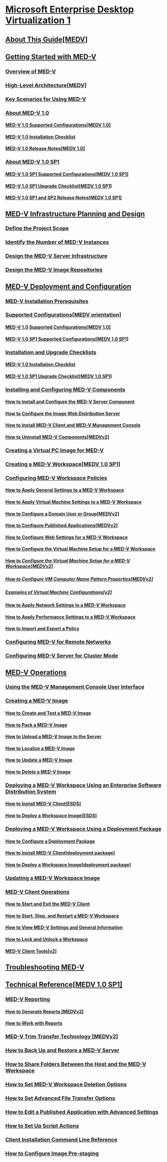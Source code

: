 # [Microsoft Enterprise Desktop Virtualization 1](microsoft-enterprise-desktop-virtualization-planning-deployment-and-operations-guide-medvv2.md)
## [About This Guide[MEDV]](about-this-guidemedv.md)
## [Getting Started with MED-V](getting-started-with-med-v.md)
### [Overview of MED-V](overview-of-med-v.md)
### [High-Level Architecture[MEDV]](high-level-architecturemedv.md)
### [Key Scenarios for Using MED-V](key-scenarios-for-using-med-v.md)
### [About MED-V 1.0](about-med-v-10.md)
#### [MED-V 1.0 Supported Configurations[MEDV 1.0]](med-v-10-supported-configurationsmedv-10.md)
#### [MED-V 1.0 Installation Checklist](med-v-10-installation-checklist.md)
#### [MED-V 1.0 Release Notes[MEDV 1.0]](med-v-10-release-notesmedv-10.md)
### [About MED-V 1.0 SP1](about-med-v-10-sp1.md)
#### [MED-V 1.0 SP1 Supported Configurations[MEDV 1.0 SP1]](med-v-10-sp1-supported-configurationsmedv-10-sp1.md)
#### [MED-V 1.0 SP1 Upgrade Checklist[MEDV 1.0 SP1]](med-v-10-sp1-upgrade-checklistmedv-10-sp1.md)
#### [MED-V 1.0 SP1 and SP2 Release Notes[MEDV 1.0 SP1]](med-v-10-sp1-and-sp2-release-notesmedv-10-sp1.md)
## [MED-V Infrastructure Planning and Design](med-v-infrastructure-planning-and-design.md)
### [Define the Project Scope](define-the-project-scope.md)
### [Identify the Number of MED-V Instances](identify-the-number-of-med-v-instances.md)
### [Design the MED-V Server Infrastructure](design-the-med-v-server-infrastructure.md)
### [Design the MED-V Image Repositories](design-the-med-v-image-repositories.md)
## [MED-V Deployment and Configuration](med-v-deployment-and-configuration.md)
### [MED-V Installation Prerequisites](med-v-installation-prerequisites.md)
### [Supported Configurations[MEDV orientation]](supported-configurationsmedv-orientation.md)
#### [MED-V 1.0 Supported Configurations[MEDV 1.0]](med-v-10-supported-configurationsmedv-10.md)
#### [MED-V 1.0 SP1 Supported Configurations[MEDV 1.0 SP1]](med-v-10-sp1-supported-configurationsmedv-10-sp1.md)
### [Installation and Upgrade Checklists](installation-and-upgrade-checklists.md)
#### [MED-V 1.0 Installation Checklist](med-v-10-installation-checklist.md)
#### [MED-V 1.0 SP1 Upgrade Checklist[MEDV 1.0 SP1]](med-v-10-sp1-upgrade-checklistmedv-10-sp1.md)
### [Installing and Configuring MED-V Components](installing-and-configuring-med-v-components.md)
#### [How to Install and Configure the MED-V Server Component](how-to-install-and-configure-the-med-v-server-component.md)
#### [How to Configure the Image Web Distribution Server](how-to-configure-the-image-web-distribution-server.md)
#### [How to Install MED-V Client and MED-V Management Console](how-to-install-med-v-client-and-med-v-management-console.md)
#### [How to Uninstall MED-V Components[MEDVv2]](how-to-uninstall-med-v-componentsmedvv2.md)
### [Creating a Virtual PC Image for MED-V](creating-a-virtual-pc-image-for-med-v.md)
### [Creating a MED-V Workspace[MEDV 1.0 SP1]](creating-a-med-v-workspacemedv-10-sp1.md)
### [Configuring MED-V Workspace Policies](configuring-med-v-workspace-policies.md)
#### [How to Apply General Settings to a MED-V Workspace](how-to-apply-general-settings-to-a-med-v-workspace.md)
#### [How to Apply Virtual Machine Settings to a MED-V Workspace](how-to-apply-virtual-machine-settings-to-a-med-v-workspace.md)
#### [How to Configure a Domain User or Group[MEDVv2]](how-to-configure-a-domain-user-or-groupmedvv2.md)
#### [How to Configure Published Applications[MEDVv2]](how-to-configure-published-applicationsmedvv2.md)
#### [How to Configure Web Settings for a MED-V Workspace](how-to-configure-web-settings-for-a-med-v-workspace.md)
#### [How to Configure the Virtual Machine Setup for a MED-V Workspace](how-to-configure-the-virtual-machine-setup-for-a-med-v-workspace.md)
##### [How to Configure the Virtual Machine Setup for a MED-V Workspace[MEDVv2]](how-to-configure-the-virtual-machine-setup-for-a-med-v-workspacemedvv2.md)
##### [How to Configure VM Computer Name Pattern Properties[MEDVv2]](how-to-configure-vm-computer-name-pattern-propertiesmedvv2.md)
##### [Examples of Virtual Machine Configurations[v2]](examples-of-virtual-machine-configurationsv2.md)
#### [How to Apply Network Settings to a MED-V Workspace](how-to-apply-network-settings-to-a-med-v-workspace.md)
#### [How to Apply Performance Settings to a MED-V Workspace](how-to-apply-performance-settings-to-a-med-v-workspace.md)
#### [How to Import and Export a Policy](how-to-import-and-export-a-policy.md)
### [Configuring MED-V for Remote Networks](configuring-med-v-for-remote-networks.md)
### [Configuring MED-V Server for Cluster Mode](configuring-med-v-server-for-cluster-mode.md)
## [MED-V Operations](med-v-operations.md)
### [Using the MED-V Management Console User Interface](using-the-med-v-management-console-user-interface.md)
### [Creating a MED-V Image](creating-a-med-v-image.md)
#### [How to Create and Test a MED-V Image](how-to-create-and-test-a-med-v-image.md)
#### [How to Pack a MED-V Image](how-to-pack-a-med-v-image.md)
#### [How to Upload a MED-V Image to the Server](how-to-upload-a-med-v-image-to-the-server.md)
#### [How to Localize a MED-V Image](how-to-localize-a-med-v-image.md)
#### [How to Update a MED-V Image](how-to-update-a-med-v-image.md)
#### [How to Delete a MED-V Image](how-to-delete-a-med-v-image.md)
### [Deploying a MED-V Workspace Using an Enterprise Software Distribution System](deploying-a-med-v-workspace-using-an-enterprise-software-distribution-system.md)
#### [How to Install MED-V Client[ESDS]](how-to-install-med-v-clientesds.md)
#### [How to Deploy a Workspace Image[ESDS]](how-to-deploy-a-workspace-imageesds.md)
### [Deploying a MED-V Workspace Using a Deployment Package](deploying-a-med-v-workspace-using-a-deployment-package.md)
#### [How to Configure a Deployment Package](how-to-configure-a-deployment-package.md)
#### [How to Install MED-V Client[deployment package]](how-to-install-med-v-clientdeployment-package.md)
#### [How to Deploy a Workspace Image[deployment package]](how-to-deploy-a-workspace-imagedeployment-package.md)
### [Updating a MED-V Workspace Image](updating-a-med-v-workspace-image.md)
### [MED-V Client Operations](med-v-client-operations.md)
#### [How to Start and Exit the MED-V Client](how-to-start-and-exit-the-med-v-client.md)
#### [How to Start, Stop, and Restart a MED-V Workspace](how-to-start-stop-and-restart-a-med-v-workspace.md)
#### [How to View MED-V Settings and General Information](how-to-view-med-v-settings-and-general-information.md)
#### [How to Lock and Unlock a Workspace](how-to-lock-and-unlock-a-workspace.md)
#### [MED-V Client Tools[v2]](med-v-client-toolsv2.md)
## [Troubleshooting MED-V](troubleshooting-med-v.md)
## [Technical Reference[MEDV 1.0 SP1]](technical-referencemedv-10-sp1.md)
### [MED-V Reporting](med-v-reporting.md)
#### [How to Generate Reports [MEDVv2]](how-to-generate-reports-medvv2.md)
#### [How to Work with Reports](how-to-work-with-reports.md)
### [MED-V Trim Transfer Technology [MEDVv2]](med-v-trim-transfer-technology-medvv2.md)
### [How to Back Up and Restore a MED-V Server](how-to-back-up-and-restore-a-med-v-server.md)
### [How to Share Folders Between the Host and the MED-V Workspace](how-to-share-folders-between-the-host-and-the-med-v-workspace.md)
### [How to Set MED-V Workspace Deletion Options](how-to-set-med-v-workspace-deletion-options.md)
### [How to Set Advanced File Transfer Options](how-to-set-advanced-file-transfer-options.md)
### [How to Edit a Published Application with Advanced Settings](how-to-edit-a-published-application-with-advanced-settings.md)
### [How to Set Up Script Actions](how-to-set-up-script-actions.md)
### [Client Installation Command Line Reference](client-installation-command-line-reference.md)
### [How to Configure Image Pre-staging](how-to-configure-image-pre-staging.md)

